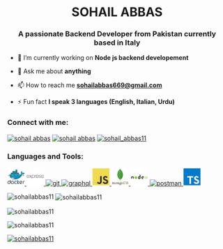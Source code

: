<h1 align="center">SOHAIL ABBAS</h1>
<h3 align="center">A passionate Backend Developer from Pakistan currently based in Italy</h3>


- 🔭 I’m currently working on **Node js backend developement**

- 💬 Ask me about **anything**

- 📫 How to reach me **sohailabbas669@gmail.com**

- ⚡ Fun fact **I speak 3 languages (English, Italian, Urdu)**

<h3 align="left">Connect with me:</h3>
<p align="left">
<a href="https://linkedin.com/in/sohail abbas" target="blank"><img align="center" src="https://raw.githubusercontent.com/rahuldkjain/github-profile-readme-generator/master/src/images/icons/Social/linked-in-alt.svg" alt="sohail abbas" height="30" width="40" /></a>
<a href="https://stackoverflow.com/users/sohail abbas" target="blank"><img align="center" src="https://raw.githubusercontent.com/rahuldkjain/github-profile-readme-generator/master/src/images/icons/Social/stack-overflow.svg" alt="sohail abbas" height="30" width="40" /></a>
<a href="https://instagram.com/sohail_abbas11" target="blank"><img align="center" src="https://raw.githubusercontent.com/rahuldkjain/github-profile-readme-generator/master/src/images/icons/Social/instagram.svg" alt="sohail_abbas11" height="30" width="40" /></a>
</p>

<h3 align="left">Languages and Tools:</h3>
<p align="left"> <a href="https://www.docker.com/" target="_blank" rel="noreferrer"> <img src="https://raw.githubusercontent.com/devicons/devicon/master/icons/docker/docker-original-wordmark.svg" alt="docker" width="40" height="40"/> </a> <a href="https://expressjs.com" target="_blank" rel="noreferrer"> <img src="https://raw.githubusercontent.com/devicons/devicon/master/icons/express/express-original-wordmark.svg" alt="express" width="40" height="40"/> </a> <a href="https://git-scm.com/" target="_blank" rel="noreferrer"> <img src="https://www.vectorlogo.zone/logos/git-scm/git-scm-icon.svg" alt="git" width="40" height="40"/> </a> <a href="https://graphql.org" target="_blank" rel="noreferrer"> <img src="https://www.vectorlogo.zone/logos/graphql/graphql-icon.svg" alt="graphql" width="40" height="40"/> </a> <a href="https://developer.mozilla.org/en-US/docs/Web/JavaScript" target="_blank" rel="noreferrer"> <img src="https://raw.githubusercontent.com/devicons/devicon/master/icons/javascript/javascript-original.svg" alt="javascript" width="40" height="40"/> </a> <a href="https://www.mongodb.com/" target="_blank" rel="noreferrer"> <img src="https://raw.githubusercontent.com/devicons/devicon/master/icons/mongodb/mongodb-original-wordmark.svg" alt="mongodb" width="40" height="40"/> </a> <a href="https://nodejs.org" target="_blank" rel="noreferrer"> <img src="https://raw.githubusercontent.com/devicons/devicon/master/icons/nodejs/nodejs-original-wordmark.svg" alt="nodejs" width="40" height="40"/> </a> <a href="https://postman.com" target="_blank" rel="noreferrer"> <img src="https://www.vectorlogo.zone/logos/getpostman/getpostman-icon.svg" alt="postman" width="40" height="40"/> </a> <a href="https://www.typescriptlang.org/" target="_blank" rel="noreferrer"> <img src="https://raw.githubusercontent.com/devicons/devicon/master/icons/typescript/typescript-original.svg" alt="typescript" width="40" height="40"/> </a> </p>

<p><img align="left" src="https://github-readme-stats.vercel.app/api/top-langs?username=sohailabbas11&show_icons=true&locale=en&layout=compact" alt="sohailabbas11" /></p>

<p>&nbsp;<img align="center" src="https://github-readme-stats.vercel.app/api?username=sohailabbas11&show_icons=true&locale=en" alt="sohailabbas11" /></p>

<p><img align="center" src="https://github-readme-streak-stats.herokuapp.com/?user=sohailabbas11&" alt="sohailabbas11" /></p>

<p align="left"> <img src="https://komarev.com/ghpvc/?username=sohailabbas11&label=Profile%20views&color=0e75b6&style=flat" alt="sohailabbas11" /> </p>

<p align="left"> <a href="https://github.com/ryo-ma/github-profile-trophy"><img src="https://github-profile-trophy.vercel.app/?username=sohailabbas11" alt="sohailabbas11" /></a> </p>

